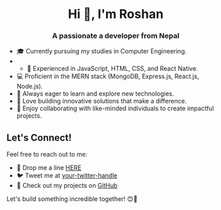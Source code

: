 <h1 align="center">Hi 👋, I'm Roshan</h1>
<h3 align="center">A passionate a developer from Nepal</h3>

- 🎓 Currently pursuing my studies in Computer Engineering.
- - 🚀 Experienced in JavaScript, HTML, CSS, and React Native.
- 💻 Proficient in the MERN stack (MongoDB, Express.js, React.js, Node.js).
- 🌱 Always eager to learn and explore new technologies.
- 🌟 Love building innovative solutions that make a difference.
- 🎨 Enjoy collaborating with like-minded individuals to create impactful projects.

## Let's Connect!
Feel free to reach out to me:
- 📧 Drop me a line  [HERE](mailto:ROSHANACHARYA908@GMAIL.COM)
- 🐦 Tweet me at [your-twitter-handle](https://twitter.com/your-twitter-handle)
- 📁 Check out my projects on [GitHub](https://github.com/roshan-acharya)

Let's build something incredible together! 😊🚀
